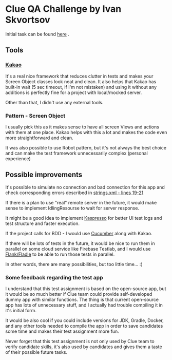 # Clue QA Challenge by Ivan Skvortsov

Initial task can be found [here](TASK.md) .

## Tools

### [Kakao](https://github.com/KakaoCup/Kakao)

It's a real nice framework that reduces clutter in tests and makes your Screen Object classes look neat and clean. 
It also helps that Kakao has built-in wait (5 sec timeout, if I'm not mistaken) and using it without any additions is perfectly fine for a project with local/mocked server. 

Other than that, I didn't use any external tools.

### Pattern - Screen Object

I usually pick this as it makes sense to have all screen Views and actions with them at one place. Kakao helps with this a lot and makes the code even more straightforward and clean.

It was also possible to use Robot pattern, but it's not always the best choice and can make the test framework unnecessarily complex (personal experience)

## Possible improvements

It's possible to simulate no connection and bad connection for this app and check corresponding errors described in [strings.xml - lines 19-21](app/src/main/res/values/strings.xml)

If there is a plan to use "real" remote server in the future, it would make sense to implement IdlingResourse to wait for server response.

It might be a good idea to implement [Kaspresso](https://github.com/KasperskyLab/Kaspresso) for better UI test logs and test structure and faster execution.

If the project calls for BDD - I would use [Cucumber](https://cucumber.io) along with Kakao.

If there will be lots of tests in the future, it would be nice to run them in parallel on some cloud service like Firebase Testlab, and I would use [Flank/Fladle](https://github.com/runningcode/fladle) to be able to run those tests in parallel.

In other words, there are many possibilities, but too little time... :) 

### Some feedback regarding the test app

I understand that this test assignment is based on the open-source app, but it would be so much better if Clue team could provide self-developed dummy app with similar functions.
The thing is that current open-source app has lots of unnecessary stuff, and I actually had trouble compiling it in it's initial form. 

It would be also cool if you could include versions for JDK, Gradle, Docker, and any other tools needed to compile the app in order to save candidates some time and makes their test assignment more fun.

Never forget that this test assignment is not only used by Clue team to verify candidate skills, it's also used by candidates and gives them a taste of their possible future tasks. 
